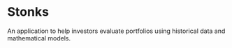 # Stonks
An application to help investors evaluate portfolios using historical data and mathematical models.
